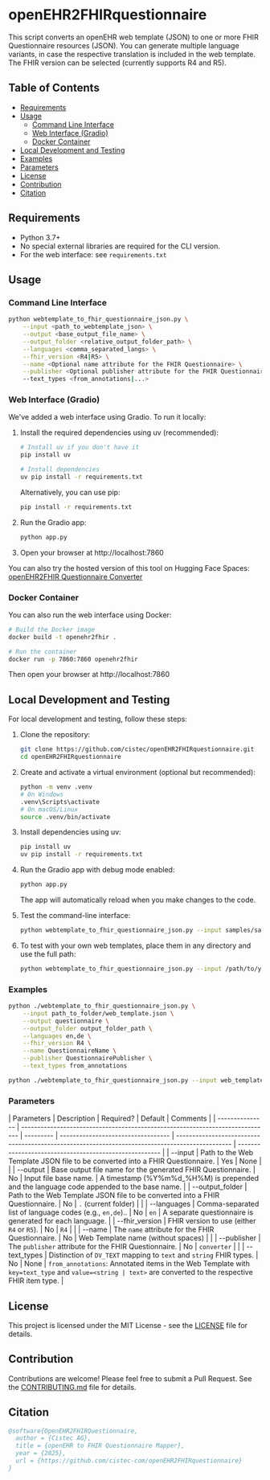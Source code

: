 # openEHR2FHIRquestionnaire

This script converts an openEHR web template (JSON) to one or more FHIR Questionnaire resources (JSON).
You can generate multiple language variants, in case the respective translation is included in the web template. The FHIR version can be selected (currently supports R4 and R5).

## Table of Contents

- [Requirements](#requirements)
- [Usage](#usage)
  - [Command Line Interface](#command-line-interface)
  - [Web Interface (Gradio)](#web-interface-gradio)
  - [Docker Container](#docker-container)
- [Local Development and Testing](#local-development-and-testing)
- [Examples](#examples)
- [Parameters](#parameters)
- [License](#license)
- [Contribution](#contribution)
- [Citation](#citation)

## Requirements

- Python 3.7+
- No special external libraries are required for the CLI version.
- For the web interface: see `requirements.txt`

## Usage

### Command Line Interface

```bash
python webtemplate_to_fhir_questionnaire_json.py \
    --input <path_to_webtemplate_json> \
    --output <base_output_file_name> \
    --output_folder <relative_output_folder_path> \
    --languages <comma_separated_langs> \
    --fhir_version <R4|R5> \
    --name <Optional name attribute for the FHIR Questionnaire> \
    --publisher <Optional publisher attribute for the FHIR Questionnaire>
    --text_types <from_annotations|...>
```

### Web Interface (Gradio)

We've added a web interface using Gradio. To run it locally:

1. Install the required dependencies using uv (recommended):

   ```bash
   # Install uv if you don't have it
   pip install uv

   # Install dependencies
   uv pip install -r requirements.txt
   ```

   Alternatively, you can use pip:

   ```bash
   pip install -r requirements.txt
   ```

2. Run the Gradio app:

   ```bash
   python app.py
   ```

3. Open your browser at http://localhost:7860

You can also try the hosted version of this tool on Hugging Face Spaces: [openEHR2FHIR Questionnaire Converter](https://huggingface.co/spaces/cistec/openEHR2FHIRquestionnaire)

### Docker Container

You can also run the web interface using Docker:

```bash
# Build the Docker image
docker build -t openehr2fhir .

# Run the container
docker run -p 7860:7860 openehr2fhir
```

Then open your browser at http://localhost:7860

## Local Development and Testing

For local development and testing, follow these steps:

1. Clone the repository:

   ```bash
   git clone https://github.com/cistec/openEHR2FHIRquestionnaire.git
   cd openEHR2FHIRquestionnaire
   ```

2. Create and activate a virtual environment (optional but recommended):

   ```bash
   python -m venv .venv
   # On Windows
   .venv\Scripts\activate
   # On macOS/Linux
   source .venv/bin/activate
   ```

3. Install dependencies using uv:

   ```bash
   pip install uv
   uv pip install -r requirements.txt
   ```

4. Run the Gradio app with debug mode enabled:

   ```bash
   python app.py
   ```

   The app will automatically reload when you make changes to the code.

5. Test the command-line interface:

   ```bash
   python webtemplate_to_fhir_questionnaire_json.py --input samples/sample_webtemplate.json
   ```

6. To test with your own web templates, place them in any directory and use the full path:
   ```bash
   python webtemplate_to_fhir_questionnaire_json.py --input /path/to/your/webtemplate.json
   ```

### Examples

```bash
python ./webtemplate_to_fhir_questionnaire_json.py \
    --input path_to_folder/web_template.json \
    --output questionnaire \
    --output_folder output_folder_path \
    --languages en,de \
    --fhir_version R4 \
    --name QuestionnaireName \
    --publisher QuestionnairePublisher \
    --text_types from_annotations
```

```bash
python ./webtemplate_to_fhir_questionnaire_json.py --input web_template.json
```

### Parameters

| Parameters      | Description                                                                   | Required? | Default                            | Comments                                                                                        |
| --------------- | ----------------------------------------------------------------------------- | --------- | ---------------------------------- | ----------------------------------------------------------------------------------------------- | ------------------------------------------------------ |
| --input         | Path to the Web Template JSON file to be converted into a FHIR Questionnaire. | Yes       | None                               |                                                                                                 |
| --output        | Base output file name for the generated FHIR Questionnaire.                   | No        | Input file base name.              | A timestamp (%Y%m%d\_%H%M) is prepended and the language code appended to the base name.        |
| --output_folder | Path to the Web Template JSON file to be converted into a FHIR Questionnaire. | No        | `.` (current folder)               |                                                                                                 |
| --languages     | Comma-separated list of language codes (e.g., `en,de`)..                      | No        | `en`                               | A separate questionnaire is generated for each language.                                        |
| --fhir_version  | FHIR version to use (either `R4` or `R5`).                                    | No        | `R4`                               |                                                                                                 |
| --name          | The `name` attribute for the FHIR Questionnaire.                              | No        | Web Template name (without spaces) |                                                                                                 |
| --publisher     | The `publisher` attribute for the FHIR Questionnaire.                         | No        | `converter`                        |                                                                                                 |
| --text_types    | Distinction of `DV_TEXT` mapping to `text` and `string` FHIR types.           | No        | None                               | `from_annotations`: Annotated items in the Web Template with `key=text_type` and `value=<string | text>` are converted to the respective FHIR item type. |

## License

This project is licensed under the MIT License - see the [LICENSE](LICENSE) file for details.

## Contribution

Contributions are welcome! Please feel free to submit a Pull Request. See the [CONTRIBUTING.md](CONTRIBUTING.md) file for details.

## Citation

```bibtex
@software{OpenEHR2FHIRQuestionnaire,
  author = {Cistec AG},
  title = {openEHR to FHIR Questionnaire Mapper},
  year = {2025},
  url = {https://github.com/cistec-com/openEHR2FHIRquestionnaire}
}
```
